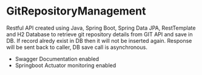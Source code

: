 # GitRepositoryManagement
Restful API created using Java, Spring Boot, Spring Data JPA, RestTemplate and H2 Database to retrieve git repository details from GIT API and save in DB.
If record alredy exist in DB then it will not be inserted again.
Response will be sent back to caller, DB save call is asynchronous.

* Swagger Documentation enabled<br/>
* Springboot Actuator monitoring enabled
